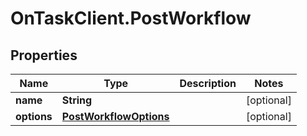 # OnTaskClient.PostWorkflow

## Properties
Name | Type | Description | Notes
------------ | ------------- | ------------- | -------------
**name** | **String** |  | [optional] 
**options** | [**PostWorkflowOptions**](PostWorkflowOptions.md) |  | [optional] 


